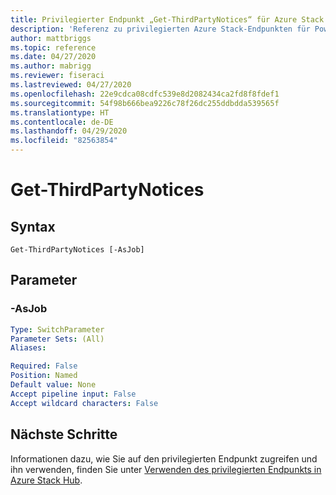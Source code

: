 ```yaml
---
title: Privilegierter Endpunkt „Get-ThirdPartyNotices“ für Azure Stack Hub
description: 'Referenz zu privilegierten Azure Stack-Endpunkten für PowerShell: Get-ThirdPartyNotices'
author: mattbriggs
ms.topic: reference
ms.date: 04/27/2020
ms.author: mabrigg
ms.reviewer: fiseraci
ms.lastreviewed: 04/27/2020
ms.openlocfilehash: 22e9cdca08cdfc539e8d2082434ca2fd8f8fdef1
ms.sourcegitcommit: 54f98b666bea9226c78f26dc255ddbdda539565f
ms.translationtype: HT
ms.contentlocale: de-DE
ms.lasthandoff: 04/29/2020
ms.locfileid: "82563854"
---
```

# <a name="get-thirdpartynotices"></a>Get-ThirdPartyNotices

## <a name="syntax"></a>Syntax

```
Get-ThirdPartyNotices [-AsJob]
```

## <a name="parameters"></a>Parameter

### <a name="-asjob"></a>-AsJob


```yaml
Type: SwitchParameter
Parameter Sets: (All)
Aliases:

Required: False
Position: Named
Default value: None
Accept pipeline input: False
Accept wildcard characters: False
```

## <a name="next-steps"></a>Nächste Schritte

Informationen dazu, wie Sie auf den privilegierten Endpunkt zugreifen und ihn verwenden, finden Sie unter [Verwenden des privilegierten Endpunkts in Azure Stack Hub](https://docs.microsoft.com/azure-stack/operator/azure-stack-privileged-endpoint).